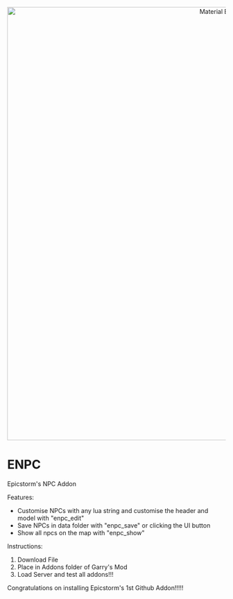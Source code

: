 <p align="center">
  <img width="1000" src="https://user-images.githubusercontent.com/67658615/139509334-6dd4c733-1490-4e94-a436-69d168a57b88.png" alt="Material Bread logo">
</p>

# ENPC
Epicstorm's NPC Addon

Features:
- Customise NPCs with any lua string and customise the header and model with "enpc_edit"
- Save NPCs in data folder with "enpc_save" or clicking the UI button
- Show all npcs on the map with "enpc_show"


Instructions:

1) Download File
2) Place in Addons folder of Garry's Mod
3) Load Server and test all addons!!!

Congratulations on installing Epicstorm's 1st Github Addon!!!!!
